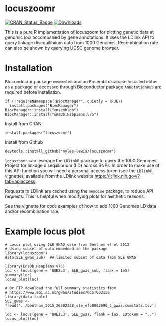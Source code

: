 # locuszoomr

[![CRAN_Status_Badge](http://www.r-pkg.org/badges/version/locuszoomr)](https://cran.r-project.org/package=locuszoomr)
[![Downloads](http://cranlogs.r-pkg.org/badges/locuszoomr)](https://CRAN.R-project.org/package=locuszoomr)

This is a pure R implementation of locuszoom for plotting genetic data at 
genomic loci accompanied by gene annotations. It uses the LDlink API to query 
linkage disequilibrium data from 1000 Genomes. Recombination rate can also be
shown by querying UCSC genome browser.

# Installation

Bioconductor package `ensembldb` and an Ensembl database installed either as a
package or accessed through Bioconductor package `AnnotationHub` are required
before installation.

```
if (!requireNamespace("BiocManager", quietly = TRUE))
  install.packages("BiocManager")
BiocManager::install("ensembldb")
BiocManager::install("EnsDb.Hsapiens.v75")
```

Install from CRAN
```
install.packages("locuszoomr")
```

Install from Github
```
devtools::install_github("myles-lewis/locuszoomr")
```

`locuszoomr` can leverage the `LDlinkR` package to query the 1000 Genomes
Project for linkage disequilibrium (LD) across SNPs. In order to make use of
this API function you will need a personal access token (see the `LDlinkR`
vignette), available from the LDlink website
https://ldlink.nih.gov/?tab=apiaccess.

Requests to LDlink are cached using the `memoise` package, to reduce API 
requests. This is helpful when modifying plots for aesthetic reasons.

See the vignette for code examples of how to add 1000 Genomes LD data and/or
recombination rate.

# Example locus plot

```
# Locus plot using SLE GWAS data from Bentham et al 2015
# Using subset of data embedded in the package
library(locuszoomr)
data(SLE_gwas_sub)  ## limited subset of data from SLE GWAS

library(EnsDb.Hsapiens.v75)
loc <- locus(gene = 'UBE2L3', SLE_gwas_sub, flank = 1e5)
summary(loc)
locus_plot(loc)

# Or FTP download the full summary statistics from
# https://www.ebi.ac.uk/gwas/studies/GCST003156
library(data.table)
SLE_gwas <- fread('../bentham_2015_26502338_sle_efo0002690_1_gwas.sumstats.tsv')

loc <- locus(gene = 'UBE2L3', SLE_gwas, flank = 1e5, LDtoken = "..")
locus_plot(loc)
```
